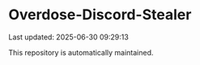 # Overdose-Discord-Stealer

Last updated: 2025-06-30 09:29:13

This repository is automatically maintained.

